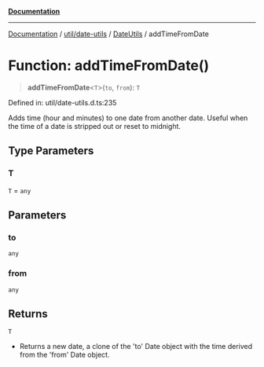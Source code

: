 [**Documentation**](../../../../../index.md)

***

[Documentation](../../../../../index.md) / [util/date-utils](../../../index.md) / [DateUtils](../index.md) / addTimeFromDate

# Function: addTimeFromDate()

> **addTimeFromDate**\<`T`\>(`to`, `from`): `T`

Defined in: util/date-utils.d.ts:235

Adds time (hour and minutes) to one date
from another date.  Useful when the time
of a date is stripped out or reset to midnight.

## Type Parameters

### T

`T` = `any`

## Parameters

### to

`any`

### from

`any`

## Returns

`T`

- Returns a new date, a clone of the 'to'
Date object with the time derived from the 'from' Date object.
